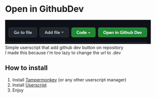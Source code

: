 # Open in GithubDev
![Screenshot](https://github.com/mbahArip/open-in-github-dev-userscript/raw/main/image_2022-01-21_022404.png)  
Simple userscript that add github dev button on repository  
I made this because i'm too lazy to change the url to .dev

## How to install
1. Install [Tampermonkey](https://www.tampermonkey.net/) (or any other userscript manager)
2. Install [Userscript](https://github.com/mbahArip/open-in-github-dev-userscript/raw/main/devbutton.user.js)
3. Enjoy
